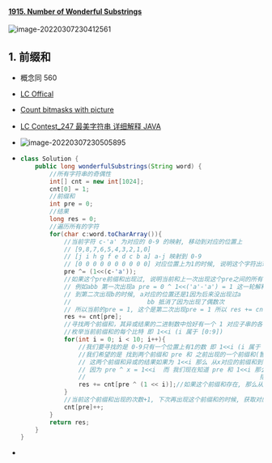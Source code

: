 #### [1915. Number of Wonderful Substrings](https://leetcode-cn.com/problems/number-of-wonderful-substrings/)

![image-20220307230412561](https://raw.githubusercontent.com/TWDH/Leetcode-From-Zero/pictures/img/image-20220307230412561.png)

## 1. 前缀和

- 概念同 560

- [LC Offical](https://leetcode-cn.com/problems/number-of-wonderful-substrings/solution/zui-mei-zi-zi-fu-chuan-de-shu-mu-by-leet-2j7g/)

- [Count bitmasks with picture](https://leetcode.com/problems/number-of-wonderful-substrings/discuss/1299525/Count-bitmasks-with-picture)

- [LC Contest_247 最美字符串 详细解释 JAVA](https://leetcode-cn.com/problems/number-of-wonderful-substrings/solution/lc-contest_247-zui-mei-zi-fu-chuan-xiang-qc61/)

- ![image-20220307230505895](https://raw.githubusercontent.com/TWDH/Leetcode-From-Zero/pictures/img/image-20220307230505895.png)

- ```java
  class Solution {
      public long wonderfulSubstrings(String word) {
          //所有字符串的奇偶性
          int[] cnt = new int[1024];
          cnt[0] = 1;
          //前缀和
          int pre = 0;
          //结果
          long res = 0;
          //遍历所有的字符
          for(char c:word.toCharArray()){
              //当前字符 c-'a' 为对应的 0-9 的映射, 移动到对应的位置上
              // [9,8,7,6,5,4,3,2,1,0]
              // [j i h g f e d c b a] a-j 映射到 0-9
              // [0 0 0 0 0 0 0 0 0 0] 对应位置上为1的时候, 说明这个字符出现了奇数次
              pre ^= (1<<(c-'a'));
              //如果这个pre前缀和出现过, 说明当前和上一次出现这个pre之间的所有字符出现了 偶数次
              // 例如abb 第一次出现a pre = 0 ^ 1<<('a'-'a') = 1 这一轮解释前 cnt[pre] = 1
              // 到第二次出现b的时候, a对应的位置还是1因为后来没出现过a
              //                     bb 抵消了因为出现了偶数次
              // 所以当前的pre = 1, 这个是第二次出现pre = 1 所以 res += cnt[pre] 加的其实是 bb这个字符串对应出现的次数
              res += cnt[pre];
              //寻找两个前缀和，其异或结果的二进制数中恰好有一个 1 对应子串的各个字母的个数仅有一个为奇数
              //枚举当前前缀和的每个比特 即 1<<i (i 属于 [0:9])
              for(int i = 0; i < 10; i++){
                  //我们要寻找的是 0-9只有一个位置上有1的数 即 1<<i (i 属于 [0:9])
                  //我们希望的是 找到两个前缀和 pre 和 之前出现的一个前缀和(暂时用 x 代替),
                  // 这两个前缀和异或的结果如果为 1<<i 那么 从x对应的前缀和到当前位置中间的字符串一定有且仅有一个位置是1 其他位置都是0
                  // 因为 pre ^ x = 1<<i  而 我们现在知道 pre 和 1<<i 那么 x = (x^pre)^pre 两个pre 亦或抵消了
                  //                                                括号里是 1<<i ^ pre
                  res += cnt[pre ^ (1 << i)];//如果这个前缀和存在, 那么从那个前缀和到现在中间出现的子串就是我们希望找的只有一个字符出现了奇数次, 其他都是偶数次
              }
              //当前这个前缀和出现的次数+1, 下次再出现这个前缀和的时候, 获取对应的结果
              cnt[pre]++;
          }
          return res;
      }
  }
  ```

- 


